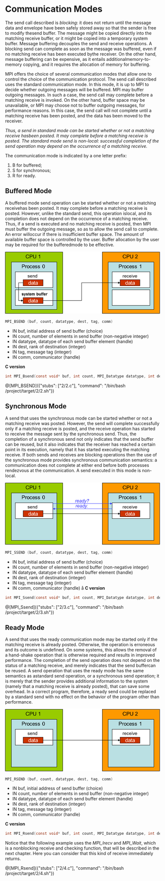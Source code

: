 # Communication Modes

The send call described is _blocking_:  it does not return until the message data and envelope have been safely stored away so that the sender is free to modify thesend buffer.  The message might be copied directly into the matching receive buffer, or it might be copied into a temporary system buffer. Message buffering decouples the send and receive operations.  A blocking send can complete as soon as the message was buffered, even if no matching receive has been executed bythe receiver.  On the other hand, message buffering can be expensive, as it entails additionalmemory-to-memory copying, and it requires the allocation of memory for buffering.

MPI offers the choice of several communication modes that allow one to control the choice of the communication protocol. The send call described uses the standard communication mode.  In this mode, it is up to MPI to decide whether outgoing messages will be buffered. MPI may buffer outgoing messages.  In such a case,  the send call may complete before a matching receive is invoked.  On the other hand, buffer space may be unavailable, or MPI may choose not to buffer outgoing messages, for performance reasons.  In this case, the send call will not complete until a matching receive has been posted, and the data has been moved to the receiver.

_Thus, a send in standard mode can be started whether or not a matching receive hasbeen posted.  It may complete before a matching receive is posted.  The standard mode send is non-local:  successful completion of the send operation may depend on the occurrence of a matching receive._

The communication mode is indicated by a one letter prefix:
1. B for buffered;
2. S for synchronous;
3. R for ready.

## Buffered Mode

A buffered mode send operation can be started whether or not a matching receivehas been posted.  It may complete before a matching receive is posted.  However, unlike the standard send, this operation islocal, and its completion does not depend on the occurrence of a matching receive.  Thus, if a send is executed and no matching receive is posted, then MPI must buffer the outgoing message, so as to allow the send call to complete. An error willoccur if there is insufficient buffer space.  The amount of available buffer space is controlled by the user.  Buffer allocation by the user may be required for the bufferedmode to be effective.

![buffered_send](/img/buffered.jpg) 

```c
MPI_BSEND (buf, count, datatype, dest, tag, comm)
```
- IN buf, initial address of send buffer (choice)
- IN count, number of elements in send buffer (non-negative integer)
- IN datatype, datatype of each send buffer element (handle)
- IN dest, rank of destination (integer)
- IN tag, message tag (integer)
- IN comm, communicator (handle)

**C version**
```c
int MPI_Bsend(const void* buf, int count, MPI_Datatype datatype, int dest,int tag, MPI_Comm comm)
```

@[MPI_BSEND]({"stubs": ["2/2.c"], "command": "/bin/bash /project/target/2/2.sh"})


## Synchronous Mode

A send that uses the synchronous mode can be started whether or not a matching receive was posted. However, the send will complete successfully only if a matching receive is posted, and the receive operation has started to receive the message sent by the synchronous send.  Thus, the completion of a synchronous send not only indicates that the send buffer can  be  reused,  but  it  also  indicates  that  the  receiver  has  reached  a  certain  point  in  its execution,  namely that it has started executing the matching receive.  If both sends and receives are blocking operations then the use of the synchronous mode provides synchronous communication semantics:  a communication does not complete at either end before both processes rendezvous at the communication.  A send executed in this mode is non-local.

![synch_send](/img/synch.jpg)

```c
MPI_SSEND (buf, count, datatype, dest, tag, comm)
```
- IN buf, initial address of send buffer (choice)
- IN count, number of elements in send buffer (non-negative integer)
- IN datatype, datatype of each send buffer element (handle)
- IN dest, rank of destination (integer)
- IN tag, message tag (integer)
- IN comm, communicator (handle)
å
**C version**
```c
int MPI_Ssend(const void* buf, int count, MPI_Datatype datatype, int dest,int tag, MPI_Comm comm)
```

@[MPI_Ssend]({"stubs": ["2/3.c"], "command": "/bin/bash /project/target/2/3.sh"})


## Ready Mode

A send that uses the ready communication mode may be started only if the matching receive is already posted.  Otherwise, the operation is erroneous and its outcome is undefined.  On some systems, this allows the removal of a hand-shake operation that is otherwise required and results in improved performance.  The completion of the send operation does not depend on the status of a matching receive, and merely indicates that the send buffercan be reused.  A send operation that uses the ready mode has the same semantics as astandard  send  operation,  or  a  synchronous  send  operation;  it  is  merely  that  the  sender provides additional information to the system (namely that a matching receive is already posted), that can save some overhead.  In a correct program, therefore, a ready send could be replaced by a standard send with no effect on the behavior of the program other than performance.


![ready_send](/img/ready.jpg)

```c
MPI_RSEND (buf, count, datatype, dest, tag, comm)
```
- IN buf, initial address of send buffer (choice)
- IN count, number of elements in send buffer (non-negative integer)
- IN datatype, datatype of each send buffer element (handle)
- IN dest, rank of destination (integer)
- IN tag, message tag (integer)
- IN comm, communicator (handle)

**C version**
```c
int MPI_Rsend(const void* buf, int count, MPI_Datatype datatype, int dest,int tag, MPI_Comm comm)
```

Notice that the following example uses the _MPI\_Irecv_ and _MPI\_Wait_, which is a nonblocking receive and checking function, that will be described in the next chapter. Here you can consider that this kind of receive immediately returns.

@[MPI_Rsend]({"stubs": ["2/4.c"], "command": "/bin/bash /project/target/2/4.sh"})
